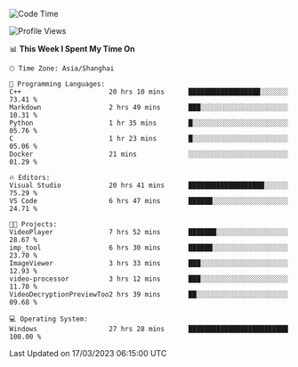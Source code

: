 <!--START_SECTION:waka-->
![Code Time](http://img.shields.io/badge/Code%20Time-780%20hrs%2016%20mins-blue)

![Profile Views](http://img.shields.io/badge/Profile%20Views-0-blue)

📊 **This Week I Spent My Time On** 

```text
🕑︎ Time Zone: Asia/Shanghai

💬 Programming Languages: 
C++                      20 hrs 10 mins      ██████████████████░░░░░░░   73.41 % 
Markdown                 2 hrs 49 mins       ███░░░░░░░░░░░░░░░░░░░░░░   10.31 % 
Python                   1 hr 35 mins        █░░░░░░░░░░░░░░░░░░░░░░░░   05.76 % 
C                        1 hr 23 mins        █░░░░░░░░░░░░░░░░░░░░░░░░   05.06 % 
Docker                   21 mins             ░░░░░░░░░░░░░░░░░░░░░░░░░   01.29 % 

🔥 Editors: 
Visual Studio            20 hrs 41 mins      ███████████████████░░░░░░   75.29 % 
VS Code                  6 hrs 47 mins       ██████░░░░░░░░░░░░░░░░░░░   24.71 % 

🐱‍💻 Projects: 
VideoPlayer              7 hrs 52 mins       ███████░░░░░░░░░░░░░░░░░░   28.67 % 
imp_tool                 6 hrs 30 mins       ██████░░░░░░░░░░░░░░░░░░░   23.70 % 
ImageViewer              3 hrs 33 mins       ███░░░░░░░░░░░░░░░░░░░░░░   12.93 % 
video-processor          3 hrs 12 mins       ███░░░░░░░░░░░░░░░░░░░░░░   11.70 % 
VideoDecryptionPreviewToo2 hrs 39 mins       ██░░░░░░░░░░░░░░░░░░░░░░░   09.68 % 

💻 Operating System: 
Windows                  27 hrs 28 mins      █████████████████████████   100.00 % 
```


 Last Updated on 17/03/2023 06:15:00 UTC
<!--END_SECTION:waka-->